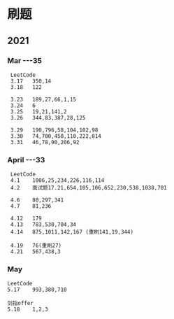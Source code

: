 # 刷题
 
## 2021
 
### Mar	---35
	 LeetCode
	 3.17	350,14
	 3.18	122

	 3.23	189,27,66,1,15
	 3.24	6
	 3.25	19,21,141,2
	 3.26	344,83,387,28,125
	 
	 3.29	190,796,58,104,102,98
	 3.30	74,700,450,110,222,814
	 3.31	46,78,90,206,92

### April ---33
	 LeetCode
	 4.1	1006,25,234,226,116,114
	 4.2	面试题17.21,654,105,106,652,230,538,1038,701
	 
	 4.6	80,297,341
	 4.7	81,236
	 
	 4.12	179
	 4.13	783,530,704,34
	 4.14	875,1011,142,167 (重刷141,19,344)
	 
	 4.19	76(重刷27)
	 4.21	567,438,3

### May
	LeetCode
	5.17	993,380,710

	剑指offer
	5.18	1,2,3